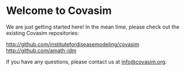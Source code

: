# Welcome to Covasim

We are just getting started here! In the mean time, please check out the existing Covasim repositories:

http://github.com/institutefordiseasemodeling/covasim
http://github.com/amath-idm

If you have any questions, please contact us at info@covasim.org.
